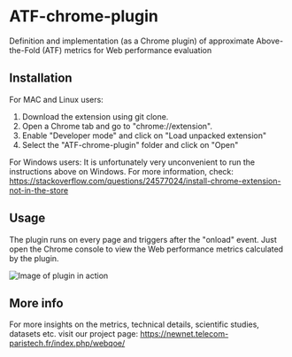 # ATF-chrome-plugin
Definition and implementation (as a Chrome plugin) of approximate Above-the-Fold (ATF) metrics for Web performance evaluation 


## Installation
For MAC and Linux users:
1. Download the extension using git clone. 
2. Open a Chrome tab and go to "chrome://extension".
3. Enable "Developer mode" and click on "Load unpacked extension"
4. Select the "ATF-chrome-plugin" folder and click on "Open"

For Windows users:
It is unfortunately very unconvenient to run the instructions above on Windows. For more information, check:
https://stackoverflow.com/questions/24577024/install-chrome-extension-not-in-the-store

## Usage
The plugin runs on every page and triggers after the "onload" event. Just open the Chrome console to view 
the Web performance metrics calculated by the plugin. 

![Image of plugin in action](https://github.com/TeamRossi/ATF-chrome-plugin/raw/master/Plugin-example.png "Image of plugin in action")

## More info
For more insights on the metrics,  technical details,  scientific studies, datasets etc. visit our project page: https://newnet.telecom-paristech.fr/index.php/webqoe/

